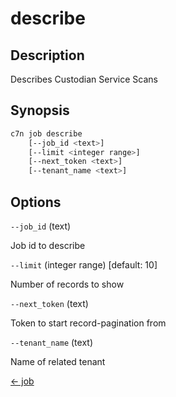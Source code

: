 # describe

## Description

Describes Custodian Service Scans

## Synopsis

```bash
c7n job describe
    [--job_id <text>]
    [--limit <integer range>]
    [--next_token <text>]
    [--tenant_name <text>]
```

## Options

`--job_id` (text) 

Job id to describe

`--limit` (integer range) [default: 10]

Number of records to show

`--next_token` (text) 

Token to start record-pagination from

`--tenant_name` (text) 

Name of related tenant


[← job](./index.md)
